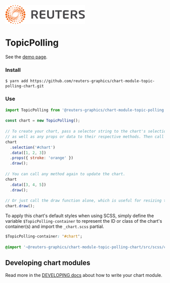 ![](./badge.svg)

# TopicPolling

See the [demo page](https://reuters-graphics.github.io/chart-module-topic-polling/).

### Install

```
$ yarn add https://github.com/reuters-graphics/chart-module-topic-polling-chart.git
```

### Use

```javascript
import TopicPolling from '@reuters-graphics/chart-module-topic-polling';

const chart = new TopicPolling();

// To create your chart, pass a selector string to the chart's selection method,
// as well as any props or data to their respective methods. Then call draw.
chart
  .selection('#chart')
  .data([1, 2, 3])
  .props({ stroke: 'orange' })
  .draw();

// You can call any method again to update the chart.
chart
  .data([3, 4, 5])
  .draw();

// Or just call the draw function alone, which is useful for resizing the chart.
chart.draw();
```

To apply this chart's default styles when using SCSS, simply define the variable `$TopicPolling-container` to represent the ID or class of the chart's container(s) and import the `_chart.scss` partial.

```CSS
$TopicPolling-container: '#chart';

@import '~@reuters-graphics/chart-module-topic-polling-chart/src/scss/chart';
```

## Developing chart modules

Read more in the [DEVELOPING docs](./DEVELOPING.md) about how to write your chart module.
